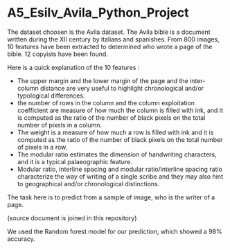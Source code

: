 # A5_Esilv_Avila_Python_Project


The dataset choosen is the Avila dataset. The Avila bible is a document written during the XII century by italians and spanishes.
From 800 images, 10 features have been extracted to determined who wrote a page of the bible.
12 copyists have been found.

Here is a quick explanation of the 10 features : 

  - The upper margin and the lower margin of the page and the inter-column distance are very useful to highlight chronological and/or typological differences.
  - the number of rows in the column and the column exploitation coefficient are measure of how much the column is filled with ink, and it is computed as the ratio of the number of black pixels on the total number of pixels in a column.
  - The weight is a measure of how much a row is filled with ink and it is computed as the ratio of the number of black pixels on the total number of
pixels in a row. 
  - The modular ratio estimates the dimension of handwriting characters, and it is a typical palaeographic feature.
  - Modular ratio, interline spacing and modular ratio/interline spacing ratio characterize the way of writing of a single scribe and they may also hint to geographical and/or chronological distinctions.

The task here is to predict from a sample of image, who is the writer of a page.

(source document is joined in this repository)

We used the Random forest model for our prediction, which showed a 98% accuracy.
